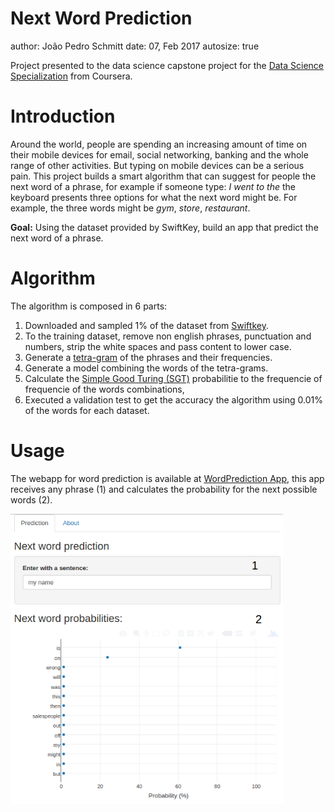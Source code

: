 Next Word Prediction
========================================================
author: João Pedro Schmitt
date: 07, Feb 2017
autosize: true

Project presented to the data science capstone project for the [Data Science Specialization](https://www.coursera.org/specializations/jhu-data-science) from Coursera.

Introduction
========================================================

Around the world, people are spending an increasing amount of time on their mobile devices for email, social networking, banking and the whole range of other activities. But typing on mobile devices can be a serious pain. This project builds a smart algorithm that can suggest for people the next word of a phrase, for example if someone type: *I went to the* the keyboard presents three options for what the next word might be. For example, the three words might be *gym*, *store*, *restaurant*.

**Goal:** Using the dataset provided by SwiftKey, build an app that predict the next word of a phrase. 


Algorithm
========================================================

The algorithm is composed in 6 parts:

1. Downloaded and sampled 1% of the dataset from [Swiftkey](https://d396qusza40orc.cloudfront.net/dsscapstone/dataset/Coursera-SwiftKey.zip).
2. To the training dataset, remove non english phrases, punctuation and numbers, strip the white spaces and pass content to lower case.
3. Generate a [tetra-gram](https://en.wikipedia.org/wiki/N-gram) of the phrases and their frequencies.
4. Generate a model combining the words of the tetra-grams.
5. Calculate the [Simple Good Turing (SGT)](http://www.grsampson.net/RGoodTur.html) probabilitie to the frequencie of frequencie of the words combinations, 
6. Executed a validation test to get the accuracy the algorithm using 0.01% of the words for each dataset.

Usage
========================================================

The webapp for word prediction is available at [WordPrediction App](https://schmittjoaopedro.shinyapps.io/WordPredicting/), this app receives any phrase (1) and calculates the probability for the next possible words (2).

![ShinyApp](TextMining.png)
